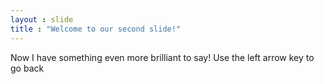 ```yaml
---
layout : slide
title : "Welcome to our second slide!"
---
```

Now I have something even more brilliant to say!
Use the left arrow key to go back
